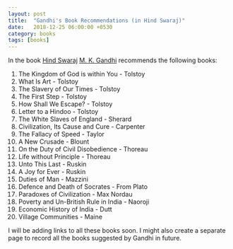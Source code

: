 ```yaml
---
layout: post
title:  "Gandhi's Book Recommendations (in Hind Swaraj)"
date:   2018-12-25 06:00:00 +0530
category: books
tags: [books]
---
```

In the book [Hind Swaraj][1] [M. K. Gandhi][2] recommends the following books:

1. The Kingdom of God is within You - Tolstoy
2. What Is Art - Tolstoy
3. The Slavery of Our Times - Tolstoy
4. The First Step - Tolstoy
5. How Shall We Escape? - Tolstoy
6. Letter to a Hindoo - Tolstoy
7. The White Slaves of England - Sherard
8. Civilization, Its Cause and Cure - Carpenter
8. The Fallacy of Speed - Taylor
9. A New Crusade - Blount
10. On the Duty of Civil Disobedience - Thoreau
11. Life without Principle - Thoreau
12. Unto This Last - Ruskin
13. A Joy for Ever - Ruskin
14. Duties of Man - Mazzini
15. Defence and Death of Socrates - From Plato
16. Paradoxes of Civilization - Max Nordau
17. Poverty and Un-British Rule in India - Naoroji
18. Economic History of India - Dutt
19. Village Communities - Maine


I will be adding links to all these books soon. I might also create a separate page to record all the books suggested by Gandhi in future.

[1]: https://en.wikipedia.org/wiki/Hind_Swaraj_or_Indian_Home_Rule
[2]: https://en.wikipedia.org/wiki/Mahatma_Gandhi
